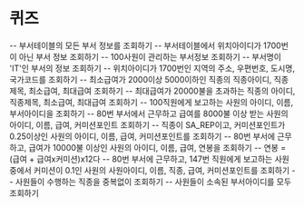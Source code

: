 # 퀴즈
-- 부서테이블의 모든 부서 정보를 조회하기
-- 부서테이블에서 위치아이디가 1700번이 아닌 부서 정보 조회하기
-- 100사원이 관리하는 부서정보 조회하기
-- 부서명이 'IT'인 부서의 정보 조회하기
-- 위치아이디가 1700번인 지역의 주소, 우편번호, 도시명, 국가코드를 조회하기
-- 최소급여가 2000이상 5000이하인 직종의 직종아이디, 직종제목, 최소급여, 최대급여 조회하기
-- 최대급여가 20000불을 초과하는 직종의 아이디, 직종제목, 최소급여, 최대급여 조회하기
-- 100직원에게 보고하는 사원의 아이디, 이름, 부서아이디을 조회하기
-- 80번 부서에서 근무하고 급여를 8000불 이상 받는 사원의 아이디, 이름, 급여, 커미션포인트 조회하기
-- 직종이 SA_REP이고, 커미션포인트가 0.25이상인 사원의 아이디, 이름, 급여, 커미션포인트를 조회하기
-- 80번 부서에 근무하고, 급여가 10000불 이상인 사원의 아이디, 이름, 급여, 연봉을 조회하기
-- 연봉 = (급여 + 급여x커미션)x12다
-- 80번 부서에 근무하고, 147번 직원에게 보고하는 사원 중에서 커미션이 0.1인 사원의 사원아이디, 이름, 직종, 급여, 커미션포인트를 조회하기
-- 사원들이 수행하는 직종을 중복없이 조회하기
-- 사원들이 소속된 부서아이디를 모두 조회하기


